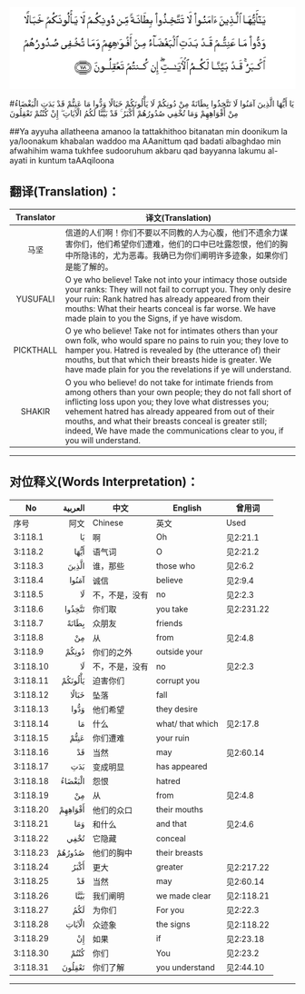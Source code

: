 ![003:118](images/003_118.gif)

#يَا أَيُّهَا الَّذِينَ آمَنُوا لَا تَتَّخِذُوا بِطَانَةً مِنْ دُونِكُمْ لَا يَأْلُونَكُمْ خَبَالًا وَدُّوا مَا عَنِتُّمْ قَدْ بَدَتِ الْبَغْضَاءُ مِنْ أَفْوَاهِهِمْ وَمَا تُخْفِي صُدُورُهُمْ أَكْبَرُ ۚ قَدْ بَيَّنَّا لَكُمُ الْآيَاتِ ۖ إِنْ كُنْتُمْ تَعْقِلُونَ 

##Ya ayyuha allatheena amanoo la tattakhithoo bitanatan min doonikum la ya/loonakum khabalan waddoo ma AAanittum qad badati albaghdao min afwahihim wama tukhfee sudooruhum akbaru qad bayyanna lakumu al-ayati in kuntum taAAqiloona 

## 翻译(Translation)：

| Translator | 译文(Translation)                                            |
| :--------: | ------------------------------------------------------------ |
|    马坚    | 信道的人们啊！你们不要以不同教的人为心腹，他们不遗余力谋害你们，他们希望你们遭难，他们的口中已吐露怨恨，他们的胸中所隐讳的，尤为恶毒。我确已为你们阐明许多迹象，如果你们是能了解的。 |
|  YUSUFALI  | O ye who believe! Take not into your intimacy those outside your ranks: They will not fail to corrupt you. They only desire your ruin: Rank hatred has already appeared from their mouths: What their hearts conceal is far worse. We have made plain to you the Signs, if ye have wisdom. |
| PICKTHALL  | O ye who believe! Take not for intimates others than your own folk, who would spare no pains to ruin you; they love to hamper you. Hatred is revealed by (the utterance of) their mouths, but that which their breasts hide is greater. We have made plain for you the revelations if ye will understand. |
|   SHAKIR   | O you who believe! do not take for intimate friends from among others than your own people; they do not fall short of inflicting loss upon you; they love what distresses you; vehement hatred has already appeared from out of their mouths, and what their breasts conceal is greater still; indeed, We have made the communications clear to you, if you will understand. |

---

## 对位释义(Words Interpretation)：

| No   | العربية | 中文    | English | 曾用词 |
| ---- | ------: | ------- | ------- | ------ |
| 序号 |    阿文 | Chinese | 英文    | Used   |
| 3:118.1  | يَا      | 啊             | Oh               | 见2:21.1   |
| 3:118.2  | أَيُّهَا    | 语气词         | O                | 见2:21.2   |
| 3:118.3  | الَّذِينَ   | 谁，那些       | those who        | 见2:6.2    |
| 3:118.4  | آمَنُوا   | 诚信           | believe          | 见2:9.4    |
| 3:118.5  | لَا      | 不，不是，没有 | no               | 见2:2.3    |
| 3:118.6  | تَتَّخِذُوا  | 你们取         | you take         | 见2:231.22 |
| 3:118.7  | بِطَانَةً   | 众朋友         | friends          |            |
| 3:118.8  | مِنْ      | 从             | from             | 见2:4.8    |
| 3:118.9  | دُونِكُمْ   | 你们的之外     | outside your     |            |
| 3:118.10 | لَا      | 不，不是，没有 | no               | 见2:2.3    |
| 3:118.11 | يَأْلُونَكُمْ | 迫害你们       | corrupt you      |            |
| 3:118.12 | خَبَالًا   | 坠落           | fall             |            |
| 3:118.13 | وَدُّوا    | 他们希望       | they desire      |            |
| 3:118.14 | مَا      | 什么           | what/ that which | 见2:17.8   |
| 3:118.15 | عَنِتُّمْ    | 你们遭难       | your ruin        |            |
| 3:118.16 | قَدْ      | 当然           | may              | 见2:60.14  |
| 3:118.17 | بَدَتِ     | 变成明显       | has appeared     |            |
| 3:118.18 | الْبَغْضَاءُ | 怨恨           | hatred           |            |
| 3:118.19 | مِنْ      | 从             | from             | 见2:4.8    |
| 3:118.20 | أَفْوَاهِهِمْ | 他们的众口     | their mouths     |            |
| 3:118.21 | وَمَا     | 和什么         | and that         | 见2:4.6    |
| 3:118.22 | تُخْفِي    | 它隐藏         | conceal          |            |
| 3:118.23 | صُدُورُهُمْ  | 他们的胸中     | their breasts    |            |
| 3:118.24 | أَكْبَرُ    | 更大           | greater          | 见2:217.22 |
| 3:118.25 | قَدْ      | 当然           | may              | 见2:60.14  |
| 3:118.26 | بَيَّنَّا    | 我们阐明       | we made clear    | 见2:118.21 |
| 3:118.27 | لَكُمُ     | 为你们         | For you          | 见2:22.3   |
| 3:118.28 | الْآيَاتِ  | 众迹象         | the signs        | 见2:118.22 |
| 3:118.29 | إِنْ      | 如果           | if               | 见2:23.18  |
| 3:118.30 | كُنْتُمْ    | 你们           | You              | 见2:23.2   |
| 3:118.31 | تَعْقِلُونَ  | 你们了解       | you understand   | 见2:44.10  |

---
